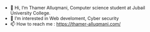 - 👋 Hi, I’m Thamer Alluqmani, Computer science student at Jubail University College.
- 👀 I’m interested in Web develoment, Cyber security
- 📫 How to reach me : https://thamer-alluqmani.com/

